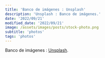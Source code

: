 ```yaml
---
title: 'Banco de imágenes : Unsplash'
description: 'Unsplash : Banco de imágenes.'
date: '2022/09/21'
modified_date: '2022/09/21'
image: /assets/images/posts/stock-photo.png
subtitle: 'photos'
tags: 'photos'
---
```


Banco de imágenes : [Unsplash](https://unsplash.com/).
